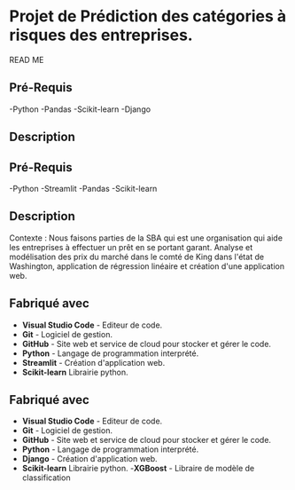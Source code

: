 # Projet de Prédiction des catégories à risques des entreprises.

READ ME

## Pré-Requis 

-Python
-Pandas
-Scikit-learn
-Django

## Description

## Pré-Requis 

-Python
-Streamlit
-Pandas
-Scikit-learn

## Description

Contexte : Nous faisons parties de la SBA qui est une organisation qui aide les entreprises à effectuer un prêt en se portant garant.
Analyse et modélisation des prix du marché dans le comté de King dans l'état de Washington, application de régression linéaire et création d'une application web.




## Fabriqué avec

- **Visual Studio Code** - Editeur de code.
- **Git** - Logiciel de gestion.
- **GitHub** - Site web et service de cloud pour stocker et gérer le code.
- **Python** - Langage de programmation interprété.
- **Streamlit** - Création d'application web.
- **Scikit-learn** Librairie python.


## Fabriqué avec

- **Visual Studio Code** - Editeur de code.
- **Git** - Logiciel de gestion.
- **GitHub** - Site web et service de cloud pour stocker et gérer le code.
- **Python** - Langage de programmation interprété.
- **Django** - Création d'application web.
- **Scikit-learn** Librairie python.
-**XGBoost** - Libraire de modèle de classification
